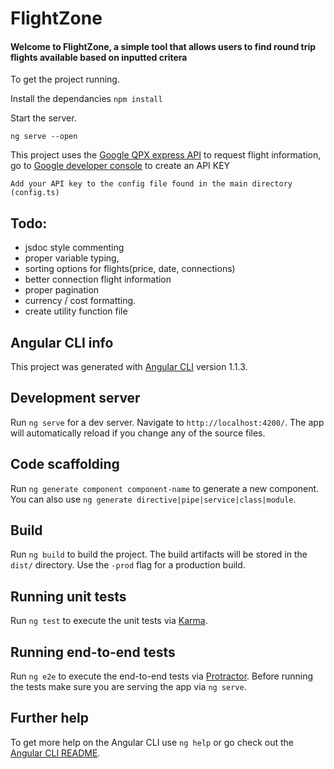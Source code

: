 # FlightZone
#### Welcome to FlightZone, a simple tool that allows users to find round trip flights available based on inputted critera

To get the project running.

Install the dependancies
`npm install`

Start the server.

`ng serve --open`

This project uses the [Google QPX express API](https://developers.google.com/qpx-express/) to request flight information, go to [Google developer console](https://console.developers.google.com/) to create an API KEY

`Add your API key to the config file found in the main directory (config.ts)`

## Todo:

- jsdoc style commenting
- proper variable typing,
- sorting options for flights(price, date, connections)
- better connection flight information
- proper pagination
- currency / cost formatting.
- create utility function file

## Angular CLI info

This project was generated with [Angular CLI](https://github.com/angular/angular-cli) version 1.1.3.

## Development server

Run `ng serve` for a dev server. Navigate to `http://localhost:4200/`. The app will automatically reload if you change any of the source files.

## Code scaffolding

Run `ng generate component component-name` to generate a new component. You can also use `ng generate directive|pipe|service|class|module`.

## Build

Run `ng build` to build the project. The build artifacts will be stored in the `dist/` directory. Use the `-prod` flag for a production build.

## Running unit tests

Run `ng test` to execute the unit tests via [Karma](https://karma-runner.github.io).

## Running end-to-end tests

Run `ng e2e` to execute the end-to-end tests via [Protractor](http://www.protractortest.org/).
Before running the tests make sure you are serving the app via `ng serve`.

## Further help

To get more help on the Angular CLI use `ng help` or go check out the [Angular CLI README](https://github.com/angular/angular-cli/blob/master/README.md).
